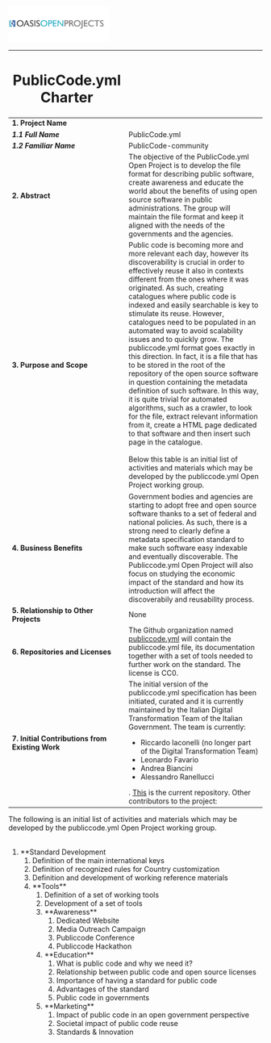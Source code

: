 <img src="img/oasis-op-logo.png" width="200">

| <h1>PublicCode.yml Charter</h1> | |
|------------------------|--- |
| **1. Project Name**   |   |
| ***1.1 Full Name***     | PublicCode.yml |
| ***1.2 Familiar Name*** | PublicCode-community |
| **2. Abstract**   |  The objective of the PublicCode.yml Open Project is to develop the file format for describing public software, create awareness and educate the world about the benefits of using open source software in public administrations. The group will maintain the file format and keep it aligned with the needs of the governments and the agencies. |
| **3. Purpose and Scope**  | Public code is becoming more and more relevant each day, however its discoverability is crucial in order to effectively reuse it also in contexts different from the ones where it was originated. As such, creating catalogues where public code is indexed and easily searchable is key to stimulate its reuse. However, catalogues need to be populated in an automated way to avoid scalability issues and to quickly grow. The publiccode.yml format goes exactly in this direction. In fact, it is a file that has to be stored in the root of the repository of the open source software in question containing the metadata definition of such software. In this way, it is quite trivial for automated algorithms, such as a crawler, to look for the file, extract relevant information from it, create a HTML page dedicated to that software and then insert such page in the catalogue.<br/><br/>Below this table is an initial list of activities and materials which may be developed by the publiccode.yml Open Project working group.|
| **4. Business Benefits**   | Government bodies and agencies are starting to adopt free and open source software thanks to a set of federal and national policies. As such, there is a strong need to clearly define a metadata specification standard to make such software easy indexable and eventually discoverable. The Publiccode.yml Open Project will also focus on studying the economic impact of the standard and how its introduction will affect the discoverabily and reusability process.
| **5. Relationship to Other Projects**  | None|
| **6. Repositories and Licenses** | The Github organization named [publiccode.yml](https://github.com/publiccodeyml) will contain the publiccode.yml file, its documentation together with a set of tools needed to further work on the standard. The license is CC0. |
| **7. Initial Contributions from Existing Work**  | The initial version of the publiccode.yml specification has been initiated, curated and it is currently maintained by the Italian Digital Transformation Team of the Italian Government. The team is currently: <ul><li>Riccardo Iaconelli (no longer part of the Digital Transformation Team)</li><li>Leonardo Favario</li><li>Andrea Biancini</li><li>Alessandro Ranellucci</li></ul>. [This](https://github.com/italia/publiccode.yml) is the current repository. Other contributors to the project: |

The following is an initial list of activities and materials which may be developed by the publiccode.yml Open Project working group.<br/><br/>
<ol>
    <li>**Standard Development
        <ol>
            <li>Definition of the main international keys</li>
            <li>Definition of recognized rules for Country customization</li>
            <li>Definition and development of working reference materials</li>
    <li>**Tools**
        <ol>
            <li>Definition of a set of working tools</li>
            <li>Development of a set of tools</li>
    <li>**Awareness**
        <ol>
            <li>Dedicated Website</li>
            <li>Media Outreach Campaign</li>
            <li>Publiccode Conference</li>
            <li>Publiccode Hackathon</li>
        </ol>
    </li>
    <li>**Education**
        <ol>
            <li>What is public code and why we need it?</li>
            <li>Relationship between public code and open source licenses</li>
            <li>Importance of having a standard for public code</li>
            <li>Advantages of the standard</li>
            <li>Public code in governments</li>
        </ol>
    </li>
    <li>**Marketing**
        <ol>
            <li>Impact of public code in an open government perspective</li>
            <li>Societal impact of public code reuse</li>
            <li>Standards & Innovation</li>
        </ol>
    </li>
</ol>
